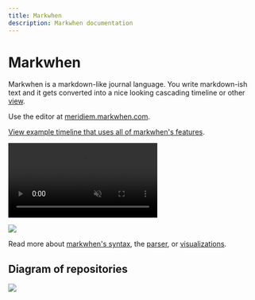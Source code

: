 ```yaml
---
title: Markwhen
description: Markwhen documentation
---
```


# Markwhen

Markwhen is a markdown-like journal language. You write markdown-ish text and it gets converted into a nice looking cascading timeline or other [view](/visualizations).

Use the editor at [meridiem.markwhen.com](https://meridiem.markwhen.com).

[View example timeline that uses all of markwhen's features](https://meridiem.markwhen.com/example).

<video autoplay loop playsinline muted src="https://blog.markwhen.com/images/jump.webm"></video>

![](https://blog.markwhen.com/images/calendar1.png)

Read more about [markwhen's syntax](/syntax/overview), the [parser](/parser/playground), or [visualizations](/visualizations).

## Diagram of repositories

![](/images/markwhen.excalidraw.svg)
